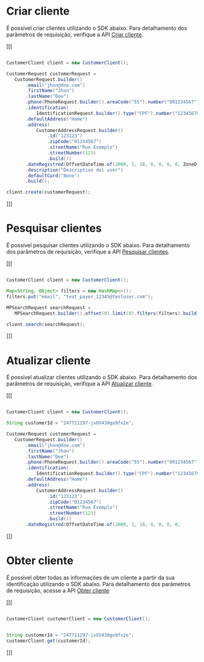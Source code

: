 # Criar cliente

É possível criar clientes utilizando o SDK abaixo. Para detalhamento dos parâmetros de requisição, verifique a API [Criar cliente](https://www.mercadopago[FAKER][URL][DOMAIN]/developers/pt/reference/customers/_customers/post).

[[[
```java

CustomerClient client = new CustomerClient();

CustomerRequest customerRequest =
   CustomerRequest.builder()
       .email("jhon@doe.com")
       .firstName("Jhon")
       .lastName("Doe")
       .phone(PhoneRequest.builder().areaCode("55").number("991234567").build())
       .identification(
           IdentificationRequest.builder().type("CPF").number("12345678900").build())
       .defaultAddress("Home")
       .address(
           CustomerAddressRequest.builder()
               .id("123123")
               .zipCode("01234567")
               .streetName("Rua Exemplo")
               .streetNumber(123)
               .build())
       .dateRegistred(OffsetDateTime.of(2000, 1, 18, 0, 0, 0, 0, ZoneOffset.UTC))
       .description("Description del user")
       .defaultCard("None")
       .build();

client.create(customerRequest);

```
]]]

# Pesquisar clientes

É possível pesquisar clientes utilizando o SDK abaixo. Para detalhamento dos parâmetros de requisição, verifique a API [Pesquisar clientes](https://www.mercadopago[FAKER][URL][DOMAIN]/developers/pt/reference/customers/_customers_search/get).

[[[
```java

CustomerClient client = new CustomerClient();

Map<String, Object> filters = new HashMap<>();
filters.put("email", "test_payer_12345@testuser.com");

MPSearchRequest searchRequest =
   MPSearchRequest.builder().offset(0).limit(0).filters(filters).build();

client.search(searchRequest);

```
]]]

# Atualizar cliente

É possível atualizar clientes utilizando o SDK abaixo. Para detalhamento dos parâmetros de requisição, verifique a API [Atualizar cliente](https://www.mercadopago[FAKER][URL][DOMAIN]/developers/pt/reference/customers/_customers_id/put).

[[[
```java

CustomerClient client = new CustomerClient();

String customerId = "247711297-jxOV430go9fx2e";

CustomerRequest customerRequest =
   CustomerRequest.builder()
       .email("jhon@doe.com")
       .firstName("Jhon")
       .lastName("Doe")
       .phone(PhoneRequest.builder().areaCode("55").number("991234567").build())
       .identification(
           IdentificationRequest.builder().type("CPF").number("12345678900").build())
       .defaultAddress("Home")
       .address(
           CustomerAddressRequest.builder()
               .id("123123")
               .zipCode("01234567")
               .streetName("Rua Exemplo")
               .streetNumber(123)
               .build())
       .dateRegistred(OffsetDateTime.of(2000, 1, 18, 0, 0, 0, 0, 

```
]]]

# Obter cliente

É possível obter todas as informações de um cliente a partir da sua identificação utilizando o SDK abaixo. Para detalhamento dos parâmetros de requisição, acesse a API [Obter cliente](https://www.mercadopago[FAKER][URL][DOMAIN]/developers/pt/reference/customers/_customers_id/get)

[[[
```java

CustomerClient customerClient = new CustomerClient();


String customerId = "247711297-jxOV430go9fx2e";
customerClient.get(customerId);
```
]]]